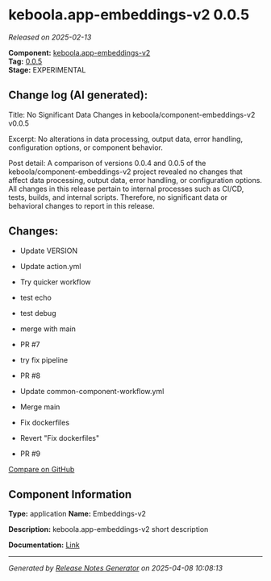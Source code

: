 #  keboola.app-embeddings-v2 0.0.5

_Released on 2025-02-13_

**Component:** [keboola.app-embeddings-v2](https://github.com/keboola/component-embeddings-v2)  
**Tag:** [0.0.5](https://github.com/keboola/component-embeddings-v2/releases/tag/0.0.5)  
**Stage:** EXPERIMENTAL


## Change log (AI generated):
Title: No Significant Data Changes in keboola/component-embeddings-v2 v0.0.5

Excerpt: No alterations in data processing, output data, error handling, configuration options, or component behavior.

Post detail: A comparison of versions 0.0.4 and 0.0.5 of the keboola/component-embeddings-v2 project revealed no changes that affect data processing, output data, error handling, or configuration options. All changes in this release pertain to internal processes such as CI/CD, tests, builds, and internal scripts. Therefore, no significant data or behavioral changes to report in this release.



## Changes:



- Update VERSION 




- Update action.yml 




- Try quicker workflow 




- test echo 




- test debug 






- merge with main 




- PR #7 




- try fix pipeline 




- PR #8 








- Update common-component-workflow.yml 
















- Merge main 




- Fix dockerfiles 




- Revert "Fix dockerfiles" 






- PR #9 







[Compare on GitHub](https://github.com/keboola/component-embeddings-v2/compare/0.0.4...0.0.5)



## Component Information
**Type:** application
**Name:** Embeddings-v2

**Description:** keboola.app-embeddings-v2 short description


**Documentation:** [Link](https://github.com/keboola/component-embeddings-v2/blob/master/README.md)



---
_Generated by [Release Notes Generator](https://github.com/keboola/release-notes-generator)
on 2025-04-08 10:08:13_